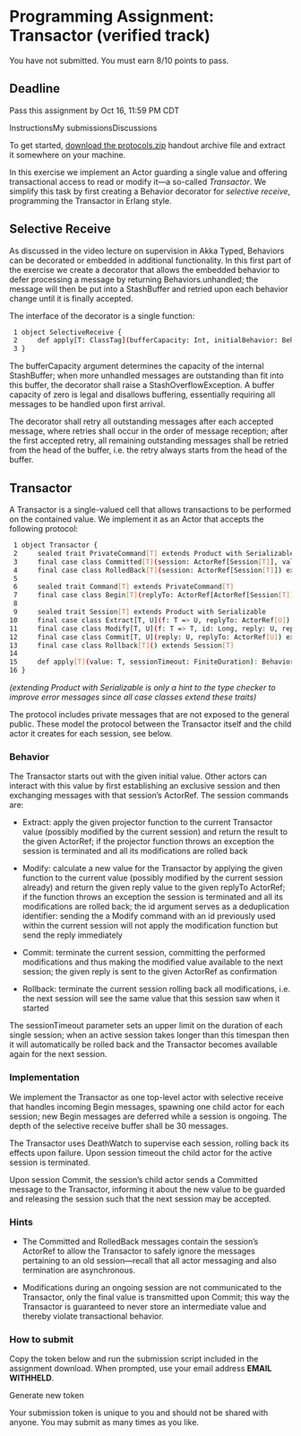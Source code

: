 # Programming Assignment: Transactor (verified track)

You have not submitted. You must earn 8/10 points to pass.

## Deadline

Pass this assignment by Oct 16, 11:59 PM CDT

InstructionsMy submissionsDiscussions

To get started, [download the protocols.zip](https://moocs.scala-lang.org/~dockermoocs/handouts/scala-2.13/protocols.zip) handout archive file and extract it somewhere on your machine.

In this exercise we implement an Actor guarding a single value and offering transactional access to read or modify it—a so-called _Transactor_. We simplify this task by first creating a Behavior decorator for _selective receive_, programming the Transactor in Erlang style.

## Selective Receive

As discussed in the video lecture on supervision in Akka Typed, Behaviors can be decorated or embedded in additional functionality. In this first part of the exercise we create a decorator that allows the embedded behavior to defer processing a message by returning Behaviors.unhandled; the message will then be put into a StashBuffer and retried upon each behavior change until it is finally accepted.

The interface of the decorator is a single function:

```bash
 1 object SelectiveReceive {
 2     def apply[T: ClassTag](bufferCapacity: Int, initialBehavior: Behavior[T]): Behavior[T] = ???
 3 }
```

The bufferCapacity argument determines the capacity of the internal StashBuffer; when more unhandled messages are outstanding than fit into this buffer, the decorator shall raise a StashOverflowException. A buffer capacity of zero is legal and disallows buffering, essentially requiring all messages to be handled upon first arrival.

The decorator shall retry all outstanding messages after each accepted message, where retries shall occur in the order of message reception; after the first accepted retry, all remaining outstanding messages shall be retried from the head of the buffer, i.e. the retry always starts from the head of the buffer.

## Transactor

A Transactor is a single-valued cell that allows transactions to be performed on the contained value. We implement it as an Actor that accepts the following protocol:

```bash
 1 object Transactor {
 2     sealed trait PrivateCommand[T] extends Product with Serializable
 3     final case class Committed[T](session: ActorRef[Session[T]], value: T) extends PrivateCommand[T]
 4     final case class RolledBack[T](session: ActorRef[Session[T]]) extends PrivateCommand[T]
 5
 6     sealed trait Command[T] extends PrivateCommand[T]
 7     final case class Begin[T](replyTo: ActorRef[ActorRef[Session[T]]]) extends Session[T]
 8 
 9     sealed trait Session[T] extends Product with Serializable
10     final case class Extract[T, U](f: T => U, replyTo: ActorRef[U]) extends Session[T]
11     final case class Modify[T, U](f: T => T, id: Long, reply: U, replyTo: ActorRef[U]) extends Session[T]
12     final case class Commit[T, U](reply: U, replyTo: ActorRef[U]) extends Session[T]
13     final case class Rollback[T]() extends Session[T]
14
15     def apply[T](value: T, sessionTimeout: FiniteDuration): Behavior[Command[T]] = ???
16 }
```
_(extending Product with Serializable is only a hint to the type checker to improve error messages since all case classes extend these traits)_

The protocol includes private messages that are not exposed to the general public. These model the protocol between the Transactor itself and the child actor it creates for each session, see below.

### Behavior

The Transactor starts out with the given initial value. Other actors can interact with this value by first establishing an exclusive session and then exchanging messages with that session’s ActorRef. The session commands are:

-   Extract: apply the given projector function to the current Transactor value (possibly modified by the current session) and return the result to the given ActorRef; if the projector function throws an exception the session is terminated and all its modifications are rolled back
    
-   Modify: calculate a new value for the Transactor by applying the given function to the current value (possibly modified by the current session already) and return the given reply value to the given replyTo ActorRef; if the function throws an exception the session is terminated and all its modifications are rolled back; the id argument serves as a deduplication identifier: sending the a Modify command with an id previously used within the current session will not apply the modification function but send the reply immediately
    
-   Commit: terminate the current session, committing the performed modifications and thus making the modified value available to the next session; the given reply is sent to the given ActorRef as confirmation
    
-   Rollback: terminate the current session rolling back all modifications, i.e. the next session will see the same value that this session saw when it started
    

The sessionTimeout parameter sets an upper limit on the duration of each single session; when an active session takes longer than this timespan then it will automatically be rolled back and the Transactor becomes available again for the next session.

### Implementation

We implement the Transactor as one top-level actor with selective receive that handles incoming Begin messages, spawning one child actor for each session; new Begin messages are deferred while a session is ongoing. The depth of the selective receive buffer shall be 30 messages.

The Transactor uses DeathWatch to supervise each session, rolling back its effects upon failure. Upon session timeout the child actor for the active session is terminated.

Upon session Commit, the session’s child actor sends a Committed message to the Transactor, informing it about the new value to be guarded and releasing the session such that the next session may be accepted.

### Hints

-   The Committed and RolledBack messages contain the session’s ActorRef to allow the Transactor to safely ignore the messages pertaining to an old session—recall that all actor messaging and also termination are asynchronous.
    
-   Modifications during an ongoing session are not communicated to the Transactor, only the final value is transmitted upon Commit; this way the Transactor is guaranteed to never store an intermediate value and thereby violate transactional behavior.
    

### How to submit

Copy the token below and run the submission script included in the assignment download. When prompted, use your email address **EMAIL WITHHELD**.

Generate new token

Your submission token is unique to you and should not be shared with anyone. You may submit as many times as you like.
